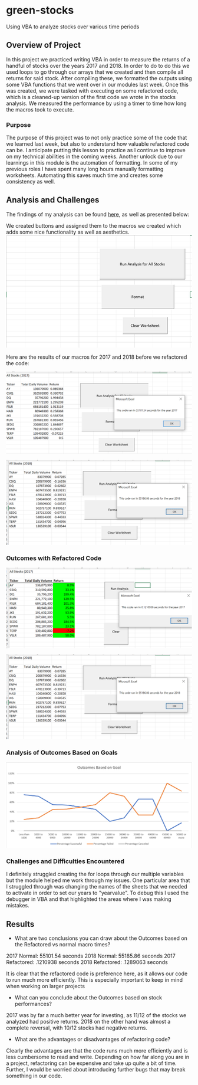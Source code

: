# green-stocks

Using VBA to analyze stocks over various time periods

## Overview of Project

In this project we practiced writing VBA in order to measure the returns of a handful of stocks over the years 2017 and 2018. In order to do to do this we used loops to go through our arrays that we created and then compile all returns for said stock. After compiling these, we formatted the outputs using some VBA functions that we went over in our modules last week. Once this was created, we were tasked with executing on some refactored code, which is a cleaned-up version of the first code we wrote in the stocks analysis. We measured the performance by using a timer to time how long the macros took to execute. 

### Purpose

The purpose of this project was to not only practice some of the code that we learned last week, but also to understand how valuable refactored code can be. I anticipate putting this lesson to practice as I continue to improve on my technical abilities in the coming weeks. Another unlock due to our learnings in this module is the automation of formatting. In some of my previous roles I have spent many long hours manually formatting worksheets. Automating this saves much time and creates some consistency as well.
 
## Analysis and Challenges

 The findings of my analysis can be found [here](https://github.com/jtspingler/green-stocks), as well as presented below:

We created buttons and assigned them to the macros we created which adds some nice functionality as well as aesthetics.
![This is an image](https://github.com/jtspingler/green-stocks/blob/9f60928e82792d3acb053853bc878d5beb8d4fbb/All%20Stocks%20blank.PNG) 

Here are the results of our macros for 2017 and 2018 before we refactored the code: 

![This is an image](https://github.com/jtspingler/green-stocks/blob/9f60928e82792d3acb053853bc878d5beb8d4fbb/All%20Stocks%202017%20timer.PNG)

![This is an image](https://github.com/jtspingler/green-stocks/blob/9f60928e82792d3acb053853bc878d5beb8d4fbb/All%20Stocks%202018%20timer.PNG)

### Outcomes with Refactored Code

![This is an image](https://github.com/jtspingler/green-stocks/blob/9f60928e82792d3acb053853bc878d5beb8d4fbb/Refactored%20All%20Stocks%202017%20timer%20formatted.PNG)

![This is an image](https://github.com/jtspingler/green-stocks/blob/9f60928e82792d3acb053853bc878d5beb8d4fbb/All%20Stocks%202018%20timer.PNG)

### Analysis of Outcomes Based on Goals

![This is an image](https://github.com/jtspingler/kickstarter-analysis/blob/fcc51790df39cce4094960b9b543f38c07775fd2/Outcomes%20based%20on%20Goals.PNG)

### Challenges and Difficulties Encountered

I definitely struggled creating the for loops through our multiple variables but the module helped me work through my issues. One particular area that I struggled through was changing the names of the sheets that we needed to activate in order to set our years to "yearvalue". To debug this I used the debugger in VBA and that highlighted the areas where I was making mistakes.

## Results

- What are two conclusions you can draw about the Outcomes based on the Refactored vs normal macro times?

2017 Normal: 55101.54 seconds
2018 Normal: 55185.86 seconds
2017 Refactored: .1210938 seconds
2018 Refactored: .1289063 seconds

It is clear that the refactored code is preference here, as it allows our code to run much more efficiently. This is especially important to keep in mind when working on larger projects

- What can you conclude about the Outcomes based on stock performances?

2017 was by far a much better year for investing, as 11/12 of the stocks we analyzed had positive returns. 2018 on the other hand was almost a complete reversal, with 10/12 stocks had negative returns.

- What are the advantages or disadvantages of refactoring code?

Clearly the advantages are that the code runs much more efficiently and is less cumbersome to read and write. Depending on how far along you are in a project, refactoring can be expensive and take up quite a bit of time. Further, I would be worried about introducing further bugs that may break something in our code.
